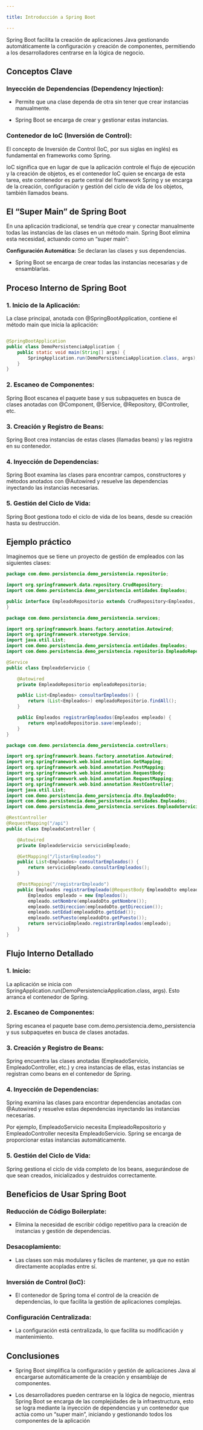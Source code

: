 ```yaml
---

title: Introducción a Spring Boot

---
```


Spring Boot facilita la creación de aplicaciones Java gestionando automáticamente la configuración y creación de componentes, permitiendo a los desarrolladores centrarse en la lógica de negocio.

<Card>
    
## Conceptos Clave

### Inyección de Dependencias (Dependency Injection):
- Permite que una clase dependa de otra sin tener que crear instancias manualmente.

- Spring Boot se encarga de crear y gestionar estas instancias.

### Contenedor de **IoC** (Inversión de Control):
El concepto de Inversión de Control (IoC, por sus siglas en inglés) es fundamental en frameworks como Spring.

IoC significa que en lugar de que la aplicación controle el flujo de ejecución y la creación de objetos, es el contenedor IoC quien se encarga de esta tarea, este contenedor es parte central del framework Spring y se encarga de la creación, configuración y gestión del ciclo de vida de los objetos, también llamados beans.

</Card>

<Card>
    
## El “Super Main” de Spring Boot
En una aplicación tradicional, se tendría que crear y conectar manualmente todas las instancias de las clases en un método main. Spring Boot elimina esta necesidad, actuando como un “super main”:

**Configuración Automática:** Se declaran las clases y sus dependencias.

- Spring Boot se encarga de crear todas las instancias necesarias y de ensamblarlas.

</Card>

<Card>
    
## Proceso Interno de Spring Boot

<Card>
   
### 1. Inicio de la Aplicación:

La clase principal, anotada con @SpringBootApplication, contiene el método main que inicia la aplicación:

```java

@SpringBootApplication
public class DemoPersistenciaApplication {
    public static void main(String[] args) {
        SpringApplication.run(DemoPersistenciaApplication.class, args);
    }
}

```
</Card>

<Card>

### 2. Escaneo de Componentes:
Spring Boot escanea el paquete base y sus subpaquetes en busca de clases anotadas con @Component, @Service, @Repository, @Controller, etc.
    
</Card>

<Card>

### 3. Creación y Registro de Beans:
Spring Boot crea instancias de estas clases (llamadas beans) y las registra en su contenedor.
</Card>

<Card>

### 4. Inyección de Dependencias:
Spring Boot examina las clases para encontrar campos, constructores y métodos anotados con @Autowired y resuelve las dependencias inyectando las instancias necesarias.
</Card>

<Card>

### 5. Gestión del Ciclo de Vida:
Spring Boot gestiona todo el ciclo de vida de los beans, desde su creación hasta su destrucción.
</Card>

</Card>

<Card color='darkBlue'>
    
## Ejemplo práctico

Imaginemos que se tiene un proyecto de gestión de empleados con las siguientes clases:

<Card>
    
```java title='EmpleadoRepositorio'
package com.demo.persistencia.demo_persistencia.repositorio;

import org.springframework.data.repository.CrudRepository;
import com.demo.persistencia.demo_persistencia.entidades.Empleados;

public interface EmpleadoRepositorio extends CrudRepository<Empleados, Long> {
}

```

```java title='EmpleadoServicio'
package com.demo.persistencia.demo_persistencia.services;

import org.springframework.beans.factory.annotation.Autowired;
import org.springframework.stereotype.Service;
import java.util.List;
import com.demo.persistencia.demo_persistencia.entidades.Empleados;
import com.demo.persistencia.demo_persistencia.repositorio.EmpleadoRepositorio;

@Service
public class EmpleadoServicio {

    @Autowired
    private EmpleadoRepositorio empleadoRepositorio;

    public List<Empleados> consultarEmpleados() {
        return (List<Empleados>) empleadoRepositorio.findAll();
    }

    public Empleados registrarEmpleados(Empleados empleado) {
        return empleadoRepositorio.save(empleado);
    }
}
```

```java title='EmpleadoController'
package com.demo.persistencia.demo_persistencia.controllers;

import org.springframework.beans.factory.annotation.Autowired;
import org.springframework.web.bind.annotation.GetMapping;
import org.springframework.web.bind.annotation.PostMapping;
import org.springframework.web.bind.annotation.RequestBody;
import org.springframework.web.bind.annotation.RequestMapping;
import org.springframework.web.bind.annotation.RestController;
import java.util.List;
import com.demo.persistencia.demo_persistencia.dto.EmpleadoDto;
import com.demo.persistencia.demo_persistencia.entidades.Empleados;
import com.demo.persistencia.demo_persistencia.services.EmpleadoServicio;

@RestController
@RequestMapping("/api")
public class EmpleadoController {

    @Autowired
    private EmpleadoServicio servicioEmpleado;

    @GetMapping("/listarEmpleados")
    public List<Empleados> consultarEmpleados() {
        return servicioEmpleado.consultarEmpleados();
    }

    @PostMapping("/registrarEmpleado")
    public Empleados registrarEmpleado(@RequestBody EmpleadoDto empleadoDto) {
        Empleados empleado = new Empleados();
        empleado.setNombre(empleadoDto.getNombre());
        empleado.setDireccion(empleadoDto.getDireccion());
        empleado.setEdad(empleadoDto.getEdad());
        empleado.setPuesto(empleadoDto.getPuesto());
        return servicioEmpleado.registrarEmpleados(empleado);
    }
}
```


</Card>

<Card>

## Flujo Interno Detallado

### 1. Inicio:
La aplicación se inicia con SpringApplication.run(DemoPersistenciaApplication.class, args). Esto arranca el contenedor de Spring.

### 2. Escaneo de Componentes:
Spring escanea el paquete base com.demo.persistencia.demo_persistencia y sus subpaquetes en busca de clases anotadas.

### 3. Creación y Registro de Beans:
Spring encuentra las clases anotadas (EmpleadoServicio, EmpleadoController, etc.) y crea instancias de ellas, estas instancias se registran como beans en el contenedor de Spring.

### 4. Inyección de Dependencias:
Spring examina las clases para encontrar dependencias anotadas con @Autowired y resuelve estas dependencias inyectando las instancias necesarias.

Por ejemplo, EmpleadoServicio necesita EmpleadoRepositorio y EmpleadoController necesita EmpleadoServicio. Spring se encarga de proporcionar estas instancias automáticamente.

### 5. Gestión del Ciclo de Vida:
Spring gestiona el ciclo de vida completo de los beans, asegurándose de que sean creados, inicializados y destruidos correctamente. 
</Card>

</Card>

<Card color='cyan'>
    
## Beneficios de Usar Spring Boot

### Reducción de Código Boilerplate:
- Elimina la necesidad de escribir código repetitivo para la creación de instancias y gestión de dependencias.

### Desacoplamiento:
- Las clases son más modulares y fáciles de mantener, ya que no están directamente acopladas entre sí.

### Inversión de Control (IoC):
- El contenedor de Spring toma el control de la creación de dependencias, lo que facilita la gestión de aplicaciones complejas.

### Configuración Centralizada:
- La configuración está centralizada, lo que facilita su modificación y mantenimiento.

</Card>

<Card>
    
## Conclusiones

- Spring Boot simplifica la configuración y gestión de aplicaciones Java al encargarse automáticamente de la creación y ensamblaje de componentes.

- Los desarrolladores pueden centrarse en la lógica de negocio, mientras Spring Boot se encarga de las complejidades de la infraestructura, esto se logra mediante la inyección de dependencias y un contenedor que actúa como un “super main”, iniciando y gestionando todos los componentes de la aplicación

</Card>